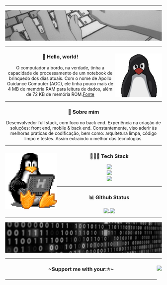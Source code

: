 <hr />
<div align="center">
  <img src="./assets/header.gif" />
</div>
<hr />
<div align="center">
  <img height="140" align="right" src="./assets/tux.gif" />
  <h3>🖖 Hello, world!</h3>
  <p>
    O computador a bordo, na verdade, tinha a capacidade de processamento de um
    notebook de brinquedo dos dias atuais. Com o nome de Apollo Guidance
    Computer (AGC), ele tinha pouco mais de 4 MB de memória RAM para leitura de
    dados, além de 72 KB de memória ROM.<a href="https://canalte.ch/cp2/p3d05"
      >Fonte</a
    >
  </p>
</div>
<hr />
<div align="center">
  <h3>🧐 Sobre mim</h3>
  <p>
    Desenvolvedor full stack, com foco no back end. Experiência na criação de
    soluções: front end, mobile & back end. Constantemente, viso aderir às
    melhoras praticas de codificação, bem como: arquitetura limpa, código limpo
    e testes. Assim extraindo o melhor das tecnologias.
  </p>
</div>
<hr />
<div align="center">
  <img height="180" align="left" src="./assets/tux-2.gif" />
  <h3>👨🏽‍💻 Tech Stack</h3>
  <div align="center">
    <a href="https://skillicons.dev">
      <img
        height="40em"
        src="https://skillicons.dev/icons?i=linux,figma,vscode,git,github,md,docker"
      />
    </a>
  </div>
  <div align="center">
    <a href="https://skillicons.dev">
      <img
        height="40em"
        src="https://skillicons.dev/icons?i=nodejs,mongodb,firebase,react,js,ts,tailwind,html,css"
      />
    </a>
  </div>
  <a href="https://skillicons.dev">
    <img height="40em" src="https://skillicons.dev/icons?i=n" />
  </a>
</div>
<hr />
<div align="center">
  <h3>📊 Github Status</h3>
  <a href="https://github.com/gbrcoutinho/gbrcoutinho">
    <img
      height="170"
      align="center"
      src="https://github-readme-stats.vercel.app/api?username=gbrcoutinho&count_private=true&show_icons=true&theme=tokyonight&theme=transparent&bg_color=00000000"
    />
  </a>
  <a href="https://github.com/gbrcoutinho/gbrcoutinho">
    <img
      height="170"
      align="center"
      src="https://github-readme-stats.vercel.app/api/top-langs?username=gbrcoutinho&layout=compact&langs_count=8&count_private=trues&how_icons=true&theme=tokyonight&theme=transparent&bg_color=00000000"
    />
  </a>
</div>
<hr />
<div align="center">
  <img src="./assets/footer.gif" />
</div>
<hr />
<div align="center">
  <img
    align="right"
    height="50"
    src="https://count.getloli.com/get/@gbrcoutinho.github.readme"
  />
  <h3>~Support me with your:⭐~</h3>
</div>
<hr />

